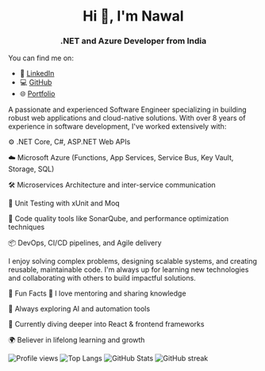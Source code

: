 <h1 align="center">Hi 👋, I'm Nawal</h1>
<h3 align="center">.NET and Azure Developer from India</h3>

You can find me on:

- 💼 [LinkedIn](https://linkedin.com/in/thenawalsharma)
- 💻 [GitHub](https://github.com/thenawalsharma)
- 🌐 [Portfolio]([https://thenawalsharma.github.io/])

A passionate and experienced Software Engineer specializing in building robust web applications and cloud-native solutions. With over 8 years of experience in software development, I've worked extensively with:

⚙️ .NET Core, C#, ASP.NET Web APIs

☁️ Microsoft Azure (Functions, App Services, Service Bus, Key Vault, Storage, SQL)

🛠️ Microservices Architecture and inter-service communication

🧪 Unit Testing with xUnit and Moq

🧹 Code quality tools like SonarQube, and performance optimization techniques

📦 DevOps, CI/CD pipelines, and Agile delivery

I enjoy solving complex problems, designing scalable systems, and creating reusable, maintainable code. I'm always up for learning new technologies and collaborating with others to build impactful solutions.

🚀 Fun Facts
💬 I love mentoring and sharing knowledge

🧠 Always exploring AI and automation tools

🎯 Currently diving deeper into React & frontend frameworks

🌍 Believer in lifelong learning and growth

![Profile views](https://komarev.com/ghpvc/?username=thenawalsharma&color=blue)
![Top Langs](https://github-readme-stats.vercel.app/api/top-langs/?username=thenawalsharma&layout=compact) 
![GitHub Stats](https://github-readme-stats.vercel.app/api?username=thenawalsharma&show_icons=true&theme=default) ![GitHub streak](https://streak-stats.demolab.com?user=thenawalsharma&theme=default)


